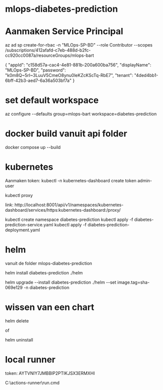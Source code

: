 # mlops-diabetes-prediction
# Aanmaken Service Principal
az ad sp create-for-rbac -n "MLOps-SP-BD" --role Contributor --scopes /subscriptions/412afafd-c7eb-488d-b2fc-cc920cc0087a/resourceGroups/mlops-bart

{
  "appId": "c158d57a-cac4-4e81-881b-200a600ba756",
  "displayName": "MLOps-SP-BD",
  "password": "k0m8Q~5rI~3LuuV5CmeO8ynu0leKZcKScTq-RbE7",
  "tenant": "4ded4bb1-6bff-42b3-aed7-6a36a503bf7a"
}

# set default workspace
az configure --defaults group=mlops-bart workspace=diabetes-prediction

# docker build vanuit api folder
docker compose up --build


# kubernetes
Aanmaken token: kubectl -n kubernetes-dashboard create token admin-user

kubectl proxy

link:
http://localhost:8001/api/v1/namespaces/kubernetes-dashboard/services/https:kubernetes-dashboard:/proxy/


kubectl create namespace diabetes-prediction
kubectl apply -f diabetes-prediction-service.yaml
kubectl apply -f diabetes-prediction-deployment.yaml

# helm

vanuit de folder mlops-diabetes-prediction

helm install diabetes-prediction ./helm

helm upgrade --install diabetes-prediction ./helm --set image.tag=sha-069e129 -n diabetes-prediction

# wissen van een chart
helm delete <chart-name>

of

helm uninstall <chart-name>

# local runner
token: 
AYTVNIY7JMBBIP2PTIKJSX3ERMXHI

C:\actions-runner\run.cmd